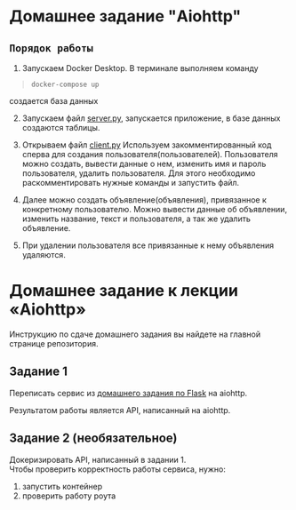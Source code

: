 # Домашнее задание "Aiohttp"

## `Порядок работы`

1. Запускаем Docker Desktop. В терминале выполняем команду

>   `docker-compose up`

создается база данных


2. Запускаем файл [server.py](server.py), запускается приложение, в базе данных создаются таблицы.

3. Открываем файл [client.py](client.py)
Используем закомментированный код сперва для создания пользователя(пользователей).
Пользователя можно создать, вывести данные о нем, изменить имя и пароль пользователя,
удалить пользователя. Для этого необходимо раскомментировать нужные команды и запустить файл.

4. Далее можно создать объявление(объявления), привязанное к конкретному пользователю.
Можно вывести данные об объявлении, изменить название, текст и пользователя, а так же 
удалить объявление.

5. При удалении пользователя все привязанные к нему объявления удаляются.



# Домашнее задание к лекции «Aiohttp»

Инструкцию по сдаче домашнего задания вы найдете на главной странице репозитория.

## Задание 1

Переписать сервис из [домашнего задания по Flask](../2.1-flask) на aiohttp.

Результатом работы является API, написанный на aiohttp.

## Задание 2 (необязательное)

Докеризировать API, написанный в задании 1.  
Чтобы проверить корректность работы сервиса, нужно:
1. запустить контейнер
2. проверить работу роута